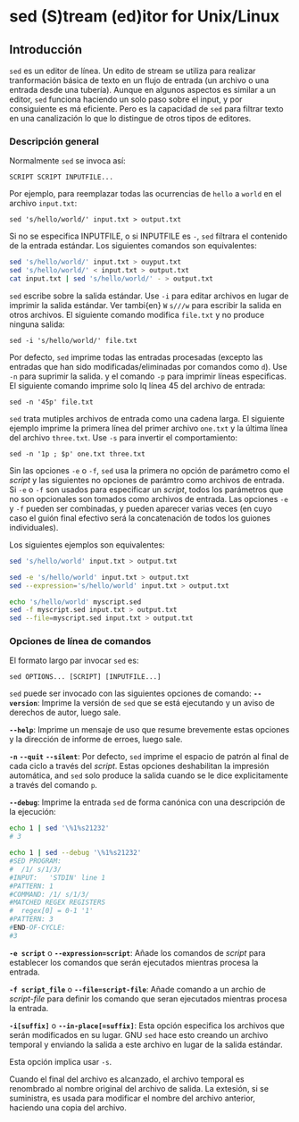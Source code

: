 # sed (S)tream (ed)itor for Unix/Linux

## Introducción
`sed` es un editor de línea. Un edito de stream se utiliza para realizar tranformación básica de texto
en un flujo de entrada (un archivo o una entrada desde una tubería). Aunque en algunos aspectos es similar a un
editor, `sed` funciona haciendo un solo paso sobre el input, y por consiguiente es má eficiente. Pero es la capacidad de `sed`
para filtrar texto en una canalización lo que lo distingue de otros tipos de editores.

### Descripción general
Normalmente `sed` se invoca así:

    SCRIPT SCRIPT INPUTFILE...

Por ejemplo, para reemplazar todas las ocurrencias de `hello` a `world` en el archivo `input.txt`:

    sed 's/hello/world/' input.txt > output.txt

Si no se especifica INPUTFILE, o si INPUTFILE es `-`, `sed` filtrara el contenido de la entrada estándar.
Los siguientes comandos son equivalentes:
```bash
sed 's/hello/world/' input.txt > ouyput.txt
sed 's/hello/world/' < input.txt > output.txt
cat input.txt | sed 's/hello/world/' - > output.txt
```

`sed` escribe sobre la salida estándar. Use `-i` para editar archivos en lugar de imprimir la salida estándar. Ver
tambi{en} `W` `s///w` para escribir la salida en otros archivos. El siguiente comando modifica `file.txt` y no produce
ninguna salida:

    sed -i 's/hello/world/' file.txt

Por defecto, `sed` imprime todas las entradas procesadas (excepto las entradas que han sido
modificadas/eliminadas por comandos como `d`). Use `-n` para suprimir la salida. y el comando
`-p` para imprimir líneas especificas. El siguiente comando imprime solo lq línea 45 del archivo de entrada:

    sed -n '45p' file.txt

`sed` trata mutiples archivos de entrada como una cadena larga. El siguiente ejemplo imprime la primera línea
del primer archivo `one.txt` y la última línea del archivo `three.txt`. Use `-s` para invertir el comportamiento:

    sed -n '1p ; $p' one.txt three.txt

Sin las opciones `-e` o `-f`, `sed` usa la primera no opción de parámetro como el _script_ y las siguientes no opciones de parámtro
como archivos de entrada. Si `-e` o `-f` son usados para especificar un _script_, todos los parámetros que no son opcionales son tomados como archivos de entrada.
Las opciones `-e` y `-f` pueden ser combinadas, y pueden aparecer varias veces (en cuyo caso el guión final efectivo será la concatenación de todos los guiones individuales).

Los siguientes ejemplos son equivalentes:
```bash
sed 's/hello/world' input.txt > output.txt

sed -e 's/hello/world' input.txt > output.txt
sed --expression='s/hello/world' input.txt > output.txt

echo 's/hello/world' myscript.sed
sed -f myscript.sed input.txt > output.txt
sed --file=myscript.sed input.txt > output.txt
```

### Opciones de línea de comandos
El formato largo par invocar `sed` es:

    sed OPTIONS... [SCRIPT] [INPUTFILE...]

`sed` puede ser invocado con las siguientes opciones de comando:
**`--version`**: Imprime la versión de `sed` que se está ejecutando y un aviso de derechos de autor, luego sale.

**`--help`**: Imprime un mensaje de uso que resume brevemente estas opciones y la dirección de informe de erroes, luego sale.

**`-n`**
**`--quit`**
**`--silent`**: Por defecto, `sed` imprime el espacio de patrón al final de cada ciclo a través del _script_. Estas opciones deshabilitan la impresión automática, and `sed`
solo produce la salida cuando se le dice explicitamente a través del comando `p`.

**`--debug`**: Imprime la entrada `sed` de forma canónica con una descripción de la ejecución:
```bash
echo 1 | sed '\%1%s21232'
# 3
```

```bash
echo 1 | sed --debug '\%1%s21232'
#SED PROGRAM:
#  /1/ s/1/3/
#INPUT:   'STDIN' line 1
#PATTERN: 1
#COMMAND: /1/ s/1/3/
#MATCHED REGEX REGISTERS
#  regex[0] = 0-1 '1'
#PATTERN: 3
#END-OF-CYCLE:
#3

```

**`-e script`** o **`--expression=script`**: Añade los comandos de _script_ para establecer los comandos
que serán ejecutados mientras procesa la entrada.

**`-f script_file`** o **`--file=script-file`**: Añade comando a un archio de _script-file_ para definir los comando
que seran ejecutados mientras procesa la entrada.

**`-i[suffix]`** o **`--in-place[=suffix]`**: Esta opción especifica los archivos que serán modificados en su lugar.
GNU `sed` hace esto creando un archivo temporal y enviando la salida a este archivo en lugar de la salida estándar.

Esta opción implica usar `-s`.

Cuando el final del archivo es alcanzado, el archivo temporal es renombrado al nombre original del archivo de salida. La extesión, si se suministra,
es usada para modificar el nombre del archivo anterior, haciendo una copia del archivo.
